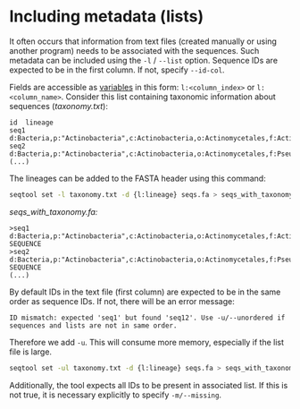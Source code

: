 # Including metadata (lists)

It often occurs that information from text files (created manually or
using another program) needs to be associated with the sequences.
Such metadata can be included using the `-l` / `--list`
option. Sequence IDs are expected to be in the first column. If not,
specify `--id-col`.

Fields are accessible as [variables](variables) in this form: `l:<column_index>`
or `l:<column_name>`. Consider this list containing taxonomic information about
sequences (_taxonomy.txt_):

```
id  lineage
seq1  d:Bacteria,p:"Actinobacteria",c:Actinobacteria,o:Actinomycetales,f:Actinomycetaceae,g:Actinomyces;
seq2  d:Bacteria,p:"Actinobacteria",c:Actinobacteria,o:Actinomycetales,f:Pseudonocardiaceae,g:Amycolatopsis;
(...)
```

The lineages can be added to the FASTA header using this command:

```bash
seqtool set -l taxonomy.txt -d {l:lineage} seqs.fa > seqs_with_taxonomy.fa
```
*seqs_with_taxonomy.fa:*
```
>seq1 d:Bacteria,p:"Actinobacteria",c:Actinobacteria,o:Actinomycetales,f:Actinomycetaceae,g:Actinomyces;
SEQUENCE
>seq2 d:Bacteria,p:"Actinobacteria",c:Actinobacteria,o:Actinomycetales,f:Pseudonocardiaceae,g:Amycolatopsis;
SEQUENCE
(...)
```

By default IDs in the text file (first column) are expected to be in the same order
as sequence IDs. If not, there will be an error message:

```
ID mismatch: expected 'seq1' but found 'seq12'. Use -u/--unordered if sequences and lists are not in same order.
```
Therefore we add `-u`. This will consume more memory, especially if the list file
is large.

```bash
seqtool set -ul taxonomy.txt -d {l:lineage} seqs.fa > seqs_with_taxonomy.fa
```

Additionally, the tool expects all IDs to be present in associated list.
If this is not true, it is necessary explicitly to specify `-m/--missing`.
